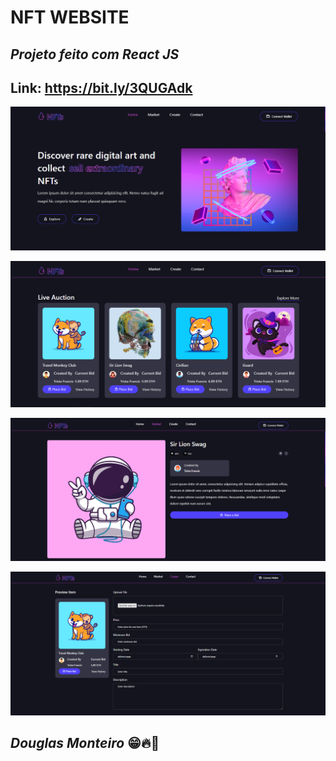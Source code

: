 # NFT WEBSITE

## <i>Projeto feito com React JS </i>

## Link: https://bit.ly/3QUGAdk

<p align="center">
      <img src="src/assets/preview/home_preview.png">
 </p>
<p align="center">
      <img src="src/assets/preview/preview2.png">
 </p>
<p align="center">
      <img src="src/assets/preview/preview3.png">
 </p>
<p align="center">
      <img src="src/assets/preview/preview4.png">
 </p>

## <i>Douglas Monteiro</i> 😁🔥🚀
